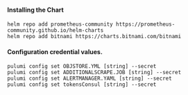 #### Installing the Chart
```hcl
helm repo add prometheus-community https://prometheus-community.github.io/helm-charts
helm repo add bitnami https://charts.bitnami.com/bitnami
```

#### Configuration credential values.
```hcl
pulumi config set OBJSTORE.YML [string] --secret
pulumi config set ADDITIONALSCRAPE.JOB [string] --secret
pulumi config set ALERTMANAGER.YAML [string] --secret
pulumi config set tokensConsul [string] --secret
```